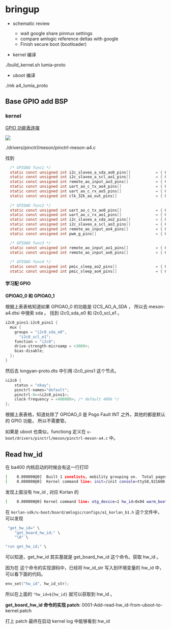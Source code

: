 # bringup 

- schematic review
  - wait google share pinmux settings
  - compare amlogic reference deltas with google
  - Finish secure boot (bootloader) 

- kernel  编译

./build_kernel.sh lumia-proto

- uboot 编译

./mk a4_lumia_proto

## Base GPIO add BSP

### kernel

[GPIO 功能表连接](https://docs.google.com/spreadsheets/d/1vfIfrzfPsIUnfrY_ygjiDI7CCKeCf0k_7lZ33QB9IkI/edit?resourcekey=0-mmV6nD00ava-ImJD3n7sXw#gid=2062501657)

![](https://cdn.staticaly.com/gh/kendall-cpp/blogPic@main/blog-01/image.62f21cdbjw00.webp)

./drivers/pinctrl/meson/pinctrl-meson-a4.c

找到

```c
  /* GPIOAO func1 */
  static const unsigned int i2c_slaveo_a_sda_ao0_pins[]           = { GPIOAO_0 };
  static const unsigned int i2c_slaveo_a_scl_ao1_pins[]           = { GPIOAO_1 };
  static const unsigned int remote_ao_input_ao3_pins[]            = { GPIOAO_3 };
  static const unsigned int uart_ao_c_tx_ao4_pins[]               = { GPIOAO_4 };
  static const unsigned int uart_ao_c_rx_ao5_pins[]               = { GPIOAO_5 };
  static const unsigned int clk_32k_ao_out_pins[]                 = { GPIOAO_6 };
  
  /* GPIOAO func2 */
  static const unsigned int uart_ao_c_tx_ao0_pins[]               = { GPIOAO_0 };
  static const unsigned int uart_ao_c_rx_ao1_pins[]               = { GPIOAO_1 };
  static const unsigned int i2c_slaveo_a_sda_ao2_pins[]           = { GPIOAO_2 };
  static const unsigned int i2c_slaveo_a_scl_ao3_pins[]           = { GPIOAO_3 };
  static const unsigned int remote_ao_input_ao4_pins[]            = { GPIOAO_4 };
  static const unsigned int pwm_g_pins[]                          = { GPIOAO_6 };

  /* GPIOAO func3 */
  static const unsigned int remote_ao_input_ao1_pins[]            = { GPIOAO_1 };
  static const unsigned int remote_ao_input_ao6_pins[]            = { GPIOAO_6 };
  
  /* GPIOAO func4 */
  static const unsigned int pmic_sleep_ao2_pins[]                 = { GPIOAO_2 };
  static const unsigned int pmic_sleep_ao4_pins[]                 = { GPIOAO_4 };
```

#### 学习配 GPIO

**GPIOAO_0 和 GPIOAO_1**

根据上表表格知道如果 GPIOAO_0 的功能是 I2CS_AO_A_SDA ， 所以去 meson-a4.dtsi 中搜索 sda 。 找到 i2c0_sda_e0 和 i2c0_scl_e1 。

```c
i2c0_pins1:i2c0_pins1 {
  mux { 
    groups = "i2c0_sda_e0",
      "i2c0_scl_e1"; 
    function = "i2c0";
    drive-strength-microamp = <3000>;
    bias-disable;
  };
}
```

然后去 longyan-proto.dts 中引用 i2c0_pins1 这个节点。

```c
&i2c0 {
	status = "okay";
	pinctrl-names="default";
	pinctrl-0=<&i2c0_pins1>;
	clock-frequency = <400000>; /* default 400k */
};
```

根据上表表格，知道处除了 GPIOAO_0 是 Pogo Fault INT 之外，其他的都是默认的 GPIO 功能， 所以不需要管。

如果是 uboot 也类似，functiong 定义在 `u-boot/drivers/pinctrl/meson/pinctrl-meson-a4.c` 中。

## Read hw_id

在 ba400 内核启动的时候会有这一行打印

```sh
[    0.000000@0]  Built 1 zonelists, mobility grouping on.  Total pages: 258048
[    0.000000@0]  Kernel command line: init=/init console=ttyS0,921600 no_console_suspend earlycon=aml-uart,0xfe07a000 ramoops.pstore_en=1 ramoops.record_size=0x8000 ramoops.console_size=0x4000 loop.max_part=4 rootfstype=ramfs otg_device=1 logo=osd0,loaded,0x00300000 vout=1080p60hz,enable panel_type=lcd_1 hdmitx=,444,8bit hdmimode=1080p60hz hdmichecksum=0x00000000 frac_rate_policy=1 cvbsmode=576cvbs video_reverse=0 irq_check_en=0 androidboot.selinux=enforcing androidboot.firstboot=1 jtag=disable androidboot.bootloader=01.01.230613.164423 androidboot.hardware=amlogic androidboot.serialno=ap22241345631b5746456 androidboot.wificountrycode=US meson-gx-mmc.caps2_quirks=mmc-hs400 androidboot.force_normal_boot=1 reboot_mode=cold_boot
```

发现上面没有 hw_id , 对应 Korlan 的

```sh
[    0.000000@0] Kernel command line: otg_device=1 hw_id=0x04 warm_boot=1 androidboot.reboot_mode=watchdog_reboot androidboot.hardware=korlan-p2 rootfstype=ramfs init=/init console=ttyUSB0,115200 console=ttyS0,115200 no_console_suspend earlycon=aml_uart,0xfe002000 quiet loglevel=7 ramoops.pstore_en=1 ramoops.record_size=0x8000 ramoops.console_size=0x4000 selinux=1 enforcing=0
```

在 `korlan-sdk/u-boot/board/amlogic/configs/a1_korlan_b1.h` 这个文件中， 可以发现 

```c
 "get_hw_id=" \
    "get_board_hw_id;" \
    "\0" \

"run get_hw_id;" \
```

可以知道，get_hw_id 其实基就是 get_board_hw_id 这个命令。获取 hw_id 。

因为在 这个命令的实现源码中，已经将 hw_id_str 写入到环境变量的 hw_id 中，可以看下面的代码。

```c
env_set("hw_id", hw_id_str);
```

所以在上面的 `"hw_id=${hw_id}` 就可以获取到 hw_id 。

**get_board_hw_id 命令的实现 patch**: 0001-Add-read-hw_id-from-uboot-to-kernel.patch

打上 patch 最终在启动 kernel log 中能够看到 hw_id





